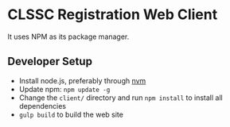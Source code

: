 # CLSSC Registration Web Client

It uses NPM as its package manager.

## Developer Setup

* Install node.js, preferably through [nvm](https://github.com/creationix/nvm)
* Update npm: `npm update -g`
* Change the `client/` directory and run `npm install` to install all
  dependencies
* `gulp build` to build the web site

